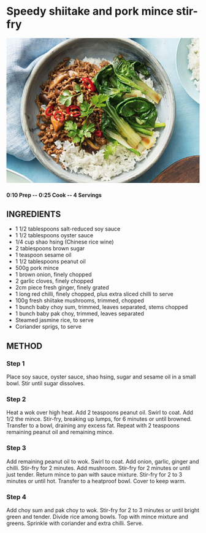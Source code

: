 # Speedy shiitake and pork mince stir-fry
![](https://raw.githubusercontent.com/fuzzwah/recipes/master/pics/Speedy_shiitake_and_pork_mince_stir-fry.jpg)
#### 0:10 Prep -- 0:25 Cook -- 4 Servings
## INGREDIENTS
* 1 1/2 tablespoons salt-reduced soy sauce
* 1 1/2 tablespoons oyster sauce
* 1/4 cup shao hsing (Chinese rice wine)
* 2 tablespoons brown sugar
* 1 teaspoon sesame oil
* 1 1/2 tablespoons peanut oil
* 500g pork mince
* 1 brown onion, finely chopped
* 2 garlic cloves, finely chopped
* 2cm piece fresh ginger, finely grated
* 1 long red chilli, finely chopped, plus extra sliced chilli to serve
* 100g fresh shiitake mushrooms, trimmed, chopped
* 1 bunch baby choy sum, trimmed, leaves separated, stems chopped
* 1 bunch baby pak choy, trimmed, leaves separated
* Steamed jasmine rice, to serve
* Coriander sprigs, to serve
## METHOD
### Step 1
Place soy sauce, oyster sauce, shao hsing, sugar and sesame oil in a small bowl. Stir until sugar dissolves.
### Step 2
Heat a wok over high heat. Add 2 teaspoons peanut oil. Swirl to coat. Add 1/2 the mince. Stir-fry, breaking up lumps, for 6 minutes or until browned. Transfer to a bowl, draining any excess fat. Repeat with 2 teaspoons remaining peanut oil and remaining mince.
### Step 3
Add remaining peanut oil to wok. Swirl to coat. Add onion, garlic, ginger and chilli. Stir-fry for 2 minutes. Add mushroom. Stir-fry for 2 minutes or until just tender. Return mince to pan with sauce mixture. Stir-fry for 2 to 3 minutes or until hot. Transfer to a heatproof bowl. Cover to keep warm.
### Step 4
Add choy sum and pak choy to wok. Stir-fry for 2 to 3 minutes or until bright green and tender. Divide rice among bowls. Top with mince mixture and greens. Sprinkle with coriander and extra chilli. Serve.
